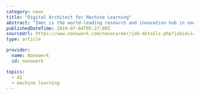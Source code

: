 ```yaml
---
category: news
title: "Digital Architect for Machine Learning"
abstract: "Imec is the world-leading research and innovation hub in nanoelectronics and digital technologies. The combination of our widely acclaimed leadership in microchip technology and profound software and ICT expertise is what makes us unique. By leveraging our ..."
publishedDateTime: 2019-07-04T05:27:00Z
sourceUrl: https://www.nanowerk.com/nanocareer/job-details.php?jobid=1469
type: article

provider:
  name: Nanowerk
  id: nanowerk

topics:
  - AI
  - machine learning
---
```

